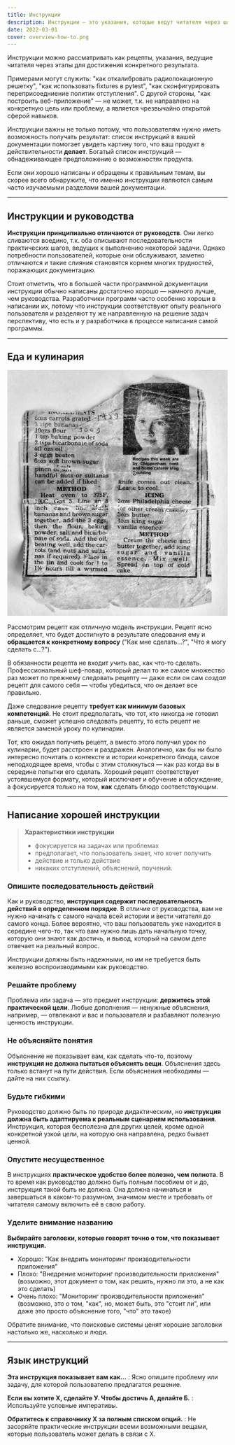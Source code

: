```yaml
---
title: Инструкции
description: Инструкции — это указания, которые ведут читателя через шаги, необходимые для решения реальных проблем. Инструкции ориентированы на цели.
date: 2022-03-01
cover: overview-how-to.png
---
```


Инструкции можно рассматривать как рецепты, указания, ведущие читателя через этапы для достижения конкретного результата.

Примерами могут служить: "как откалибровать радиолокационную решетку", "как использовать fixtures в pytest", "как сконфигурировать переприсоедниение политик отступления". С другой стороны, "как построить веб-приложение" — не может, т.к. не направлено на конкретную цель или проблему, а является чрезвычайно открытой сферой навыков.

Инструкции важны не только потому, что пользователям нужно иметь возможность получать результат: список инструкций в вашей документации помогает увидеть картину того, что ваш продукт в действительности **делает**. Богатый список инструкций — обнадеживающее предположение о возможностях продукта.

Если они хорошо написаны и обращены к правильным темам, вы скорее всего обнаружите, что именно инструкции являются самым часто изучаемыми разделами вашей документации.

---

## Инструкции и руководства

**Инструкции принципиально отличаются от руководств**. Они легко сливаются воедино, т.к. оба описывают последовательности практических шагов, ведущих к выполнению некоторой задачи. Однако потребности пользователей, которые они обслуживают, заметно отличаются и такие слияния становятся корнем многих трудностей, поражающих документацию.

Стоит отметить, что в большей части программной документации инструкции обычно написаны достаточно хорошо — намного лучше, чем руководства. Разработчики программ часто особенно хороши в написании их, потому что инструкции соответствуют опыту реального пользователя и разделяют ту же направленную на решение задач перспективу, что есть и у разработчика в процессе написания самой программы.

---

## Еда и кулинария

![image](./old-recipe.jpg)

Рассмотрим рецепт как отличную модель инструкции. Рецепт ясно определяет, что будет достигнуто в результате следования ему и **обращается к конкретному вопросу** ("Как мне сделать...?", "Что я могу сделать с...?").

В обязанности рецепта не входит _учить_ вас, как что-то сделать. Профессиональный шеф-повар, который делал то же самое множество раз может по прежнему следовать рецепту — даже если он сам _создал_ рецепт для самого себя — чтобы убедиться, что он делает все правильно.

Даже следование рецепту **требует как минимум базовых компетенций**. Не стоит предполагать, что тот, кто никогда не готовил раньше, сможет успешно следовать рецепту, то есть рецепт не является заменой уроку по кулинарии.

Тот, кто ожидал получить рецепт, а вместо этого получил урок по кулинарии, будет расстроен и раздражен. Аналогично, как бы ни было интересно почитать о контексте и истории конкретного блюда, самое неподходящее время, чтобы с этим столкнуться — как раз когда вы в середине попытки его сделать. Хороший рецепт соответствует устоявшемуся формату, который исключает и обучение и обсуждение, а фокусируется только на том, **как** сделать блюдо соответствующим.

---

## Написание хорошей инструкции

> **Характеристики инструкции**
>
> - фокусируется на задачах или проблемах
> - предполагает, что пользователь знает, что хочет получить
> - действие и только действие
> - никаких отступлений, объяснений, поучений.

### Опишите последовательность действий

Как и руководство, **инструкция содержит последовательность действий в определенном порядке**. В отличие от руководства, вам не нужно начинать с самого начала всей истории и вести читателя до самого конца. Более вероятно, что ваш пользователь уже находится в середине чего-то, так что вам нужно лишь дать начальную точку, которую они знают как достичь, и вывод, который на самом деле отвечает на реальный вопрос.

Инструкции должны быть надежными, но им не требуется быть железно воспроизводимыми как руководство.

### Решайте проблему

Проблема или задача — это предмет инструкции: **держитесь этой практической цели**. Любые дополнения — ненужные объяснения, например, — отвлекают и вас и пользователя и разбавляют полезную ценность инструкции.

### Не объясняйте понятия

Объяснение не показывает вам, как сделать что-то, поэтому **инструкция не должна пытаться объяснять вещи**. Объяснения здесь только встанут на пути действия. Если объяснения необходимы — дайте на них ссылку.

### Будьте гибкими

Руководство должно быть по природе дидактическим, но **инструкция должна быть адаптируема к реальным сценариям использования**. Инструкция, которая бесполезна для других целей, кроме одной конкретной узкой цели, на которую она направлена, редко бывает ценной.

### Опустите несущественное

В инструкциях **практическое удобство более полезно, чем полнота**. В то время как руководство должно быть полным пособием от и до, инструкция такой быть не должна. Она должна начинаться и завершаться в каком-то разумном, значимом месте и требовать от читателя самому включить её в свою работу.

### Уделите внимание названию

**Выбирайте заголовки, которые говорят точно о том, что показывает инструкция.**

- Хорошо: "Как внедрить мониторинг производительности приложения"
- Плохо: "Внедрение мониторинг производительности приложения" (возможно, этот документ о том, как решить, нужно ли это, а не как это сделать)
- Очень плохо: "Мониторинг производительности приложения" (возможно, это о том, "как", но, может быть, это "стоит ли", или даже это просто объяснение того, "что" это такое)

Обратите внимание, что поисковые системы ценят хорошие заголовки настолько же, насколько и люди.

---

## Язык инструкций

**Эта инструкция показывает вам как...**
: Ясно опишите проблему или задачу, для которой пользователю предлагатся решение.

**Если вы хотите Х, сделайте У. Чтобы достичь А, делайте Б.**
: Используйте условные императивы.

**Обратитесь к справочнику Х за полным списком опций.**
: Не засоряйте практические инструкции всеми возможными вещами, которые пользователь может делать в связи с Х.
